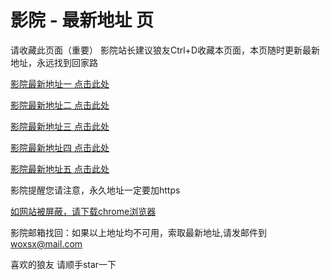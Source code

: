 # 影院 - 最新地址 页

请收藏此页面（重要）
影院站长建议狼友Ctrl+D收藏本页面，本页随时更新最新地址，永远找到回家路

[影院最新地址一 点击此处](https://5ek.buzz/) 

[影院最新地址二 点击此处](https://5et.buzz/) 

[影院最新地址三 点击此处](https://5em.buzz/) 

[影院最新地址四 点击此处](https://5er.buzz/) 

[影院最新地址五 点击此处](https://5ej.buzz/) 

影院提醒您请注意，永久地址一定要加https

[如网站被屏蔽，请下载chrome浏览器](https://8xe23.com/chrome_93.0.4577.82.apk) 

影院邮箱找回：如果以上地址均不可用，索取最新地址,请发邮件到 woxsx@mail.com

喜欢的狼友 请顺手star一下